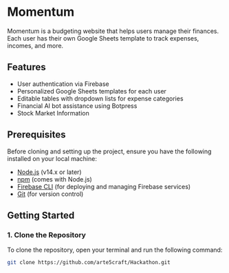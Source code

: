 # Momentum

Momentum is a budgeting website that helps users manage their finances. Each user has their own Google Sheets template to track expenses, incomes, and more.

## Features

- User authentication via Firebase
- Personalized Google Sheets templates for each user
- Editable tables with dropdown lists for expense categories
- Financial AI bot assistance using Botpress
- Stock Market Information

## Prerequisites

Before cloning and setting up the project, ensure you have the following installed on your local machine:

- [Node.js](https://nodejs.org/) (v14.x or later)
- [npm](https://www.npmjs.com/) (comes with Node.js)
- [Firebase CLI](https://firebase.google.com/docs/cli) (for deploying and managing Firebase services)
- [Git](https://git-scm.com/) (for version control)

## Getting Started

### 1. Clone the Repository

To clone the repository, open your terminal and run the following command:

```bash
git clone https://github.com/arte5craft/Hackathon.git
